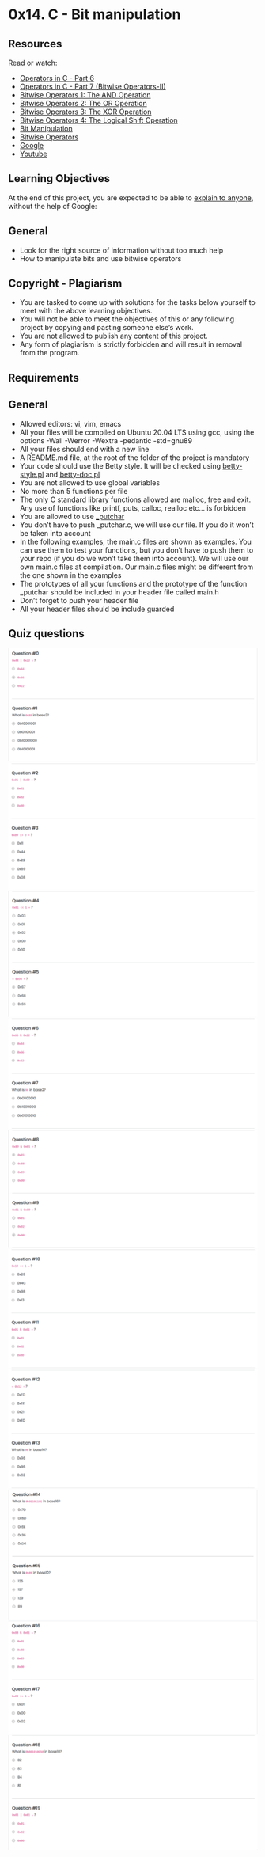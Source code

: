 # 0x14. C - Bit manipulation

## Resources

Read or watch:

+ [Operators in C - Part 6](https://www.youtube.com/watch?feature=shared&v=egUyaWtsQc0)
+ [Operators in C - Part 7 (Bitwise Operators-II)](https://www.youtube.com/watch?feature=shared&v=LP0acaj3ZLE)
+ [Bitwise Operators 1: The AND Operation](https://www.youtube.com/watch?feature=shared&v=bizj3dle8Qc)
+ [Bitwise Operators 2: The OR Operation](https://www.youtube.com/watch?v=TMFnWGJEJuI)
+ [Bitwise Operators 3: The XOR Operation](https://www.youtube.com/watch?feature=shared&v=O9VELMn3jIY)
+ [Bitwise Operators 4: The Logical Shift Operation](https://www.youtube.com/watch?feature=shared&v=mjqswwqE1RQ)
+ [Bit Manipulation](https://pebble.gitbooks.io/learning-c-with-pebble/content/chapter12.html)
+ [Bitwise Operators](https://www.programiz.com/c-programming/bitwise-operators)
+ [Google](https://www.google.com/webhp?q=bit+manipulation+C)
+ [Youtube](https://www.youtube.com/results?search_query=bitwise+operators+in+c)

## Learning Objectives

At the end of this project, you are expected to be able to [explain to anyone](https://fs.blog/feynman-learning-technique), without the help of Google:

## General

+ Look for the right source of information without too much help
+ How to manipulate bits and use bitwise operators

## Copyright - Plagiarism

+ You are tasked to come up with solutions for the tasks below yourself to meet with the above learning objectives.
+ You will not be able to meet the objectives of this or any following project by copying and pasting someone else’s work.
+ You are not allowed to publish any content of this project.
+ Any form of plagiarism is strictly forbidden and will result in removal from the program.

## Requirements

## General

+ Allowed editors: vi, vim, emacs
+ All your files will be compiled on Ubuntu 20.04 LTS using gcc, using the options -Wall -Werror -Wextra -pedantic -std=gnu89
+ All your files should end with a new line
+ A README.md file, at the root of the folder of the project is mandatory
+ Your code should use the Betty style. It will be checked using [betty-style.pl](https://github.com/alx-tools/Betty/blob/master/betty-style.pl) and [betty-doc.pl](https://github.com/alx-tools/Betty/blob/master/betty-doc.pl)
+ You are not allowed to use global variables
+ No more than 5 functions per file
+ The only C standard library functions allowed are malloc, free and exit. Any use of functions like printf, puts, calloc, realloc etc… is forbidden
+ You are allowed to use [_putchar](https://github.com/alx-tools/_putchar.c/blob/master/_putchar.c)
+ You don’t have to push _putchar.c, we will use our file. If you do it won’t be taken into account
+ In the following examples, the main.c files are shown as examples. You can use them to test your functions, but you don’t have to push them to your repo (if you do we won’t take them into account). We will use our own main.c files at compilation. Our main.c files might be different from the one shown in the examples
+  The prototypes of all your functions and the prototype of the function _putchar should be included in your header file called main.h
+ Don’t forget to push your header file
+ All your header files should be include guarded

## Quiz questions

![task0](https://github.com/leone-nyaga/alx-low_level_programming/blob/master/0x14-bit_manipulation/images/bit0-1.png)
![task1](https://github.com/leone-nyaga/alx-low_level_programming/blob/master/0x14-bit_manipulation/images/bit2-3.png)
![task2](https://github.com/leone-nyaga/alx-low_level_programming/blob/master/0x14-bit_manipulation/images/bit4-5.png)
![task3](https://github.com/leone-nyaga/alx-low_level_programming/blob/master/0x14-bit_manipulation/images/bit6-7.png)
![task4](https://github.com/leone-nyaga/alx-low_level_programming/blob/master/0x14-bit_manipulation/images/bit8-9.png)
![task5](https://github.com/leone-nyaga/alx-low_level_programming/blob/master/0x14-bit_manipulation/images/bit10-11.png)
![task6](https://github.com/leone-nyaga/alx-low_level_programming/blob/master/0x14-bit_manipulation/images/bit12-13.png)
![task7](https://github.com/leone-nyaga/alx-low_level_programming/blob/master/0x14-bit_manipulation/images/bit14-15.png)
![task8](https://github.com/leone-nyaga/alx-low_level_programming/blob/master/0x14-bit_manipulation/images/it16-17.png)
![task9](https://github.com/leone-nyaga/alx-low_level_programming/blob/master/0x14-bit_manipulation/images/bit18-19.png)


